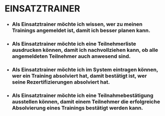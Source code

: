 # EINSATZTRAINER

- ### Als Einsatztrainer möchte ich wissen, wer zu meinen Trainings angemeldet ist, damit ich besser planen kann.

- ### Als Einsatztrainer möchte ich eine Teilnehmerliste ausdrucken können, damit ich nachvollziehen kann, ob alle angemeldeten Teilnehmer auch anwesend sind.

- ### Als Einsatztrainer möchte ich im System eintragen können, wer ein Training absolviert hat, damit bestätigt ist, wer seine Rezertifizierungen absolviert hat.

- ### Als Einsatztrainer möchte ich eine Teilnahmebestätigung ausstellen können, damit einem Teilnehmer die erfolgreiche Absolvierung eines Trainings bestätigt werden kann.

